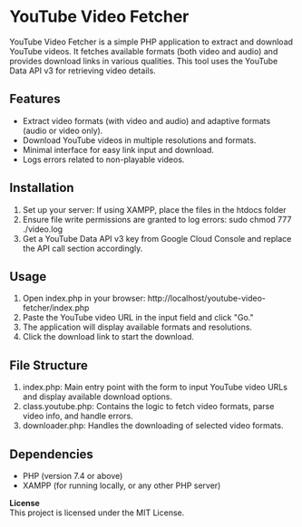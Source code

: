 # YouTube Video Fetcher
YouTube Video Fetcher is a simple PHP application to extract and download YouTube videos. It fetches available formats (both video and audio) and provides download links in various qualities. This tool uses the YouTube Data API v3 for retrieving video details.

## Features
 - Extract video formats (with video and audio) and adaptive formats
   (audio or video only). 
 - Download YouTube videos in multiple
   resolutions and formats. 
- Minimal interface for easy link input and
   download. 
- Logs errors related to non-playable videos.

## Installation
1. Set up your server:
	If using XAMPP, place the files in the htdocs folder
2. Ensure file write permissions are granted to log errors:
	sudo chmod 777 ./video.log
3. Get a YouTube Data API v3 key from Google Cloud Console and replace the API call section accordingly.

## Usage
1. Open index.php in your browser:
	http://localhost/youtube-video-fetcher/index.php
2. Paste the YouTube video URL in the input field and click "Go."
3. The application will display available formats and resolutions. 
4. Click the download link to start the download.

## File Structure
1. index.php: Main entry point with the form to input YouTube video URLs and display available download options.
2. class.youtube.php: Contains the logic to fetch video formats, parse video info, and handle errors.
3. downloader.php: Handles the downloading of selected video formats.

## Dependencies
- PHP (version 7.4 or above)
- XAMPP (for running locally, or any other PHP server)

**License**
<br>This project is licensed under the MIT License.

